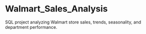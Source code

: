 # Walmart_Sales_Analysis
SQL project analyzing Walmart store sales, trends, seasonality, and department performance.
